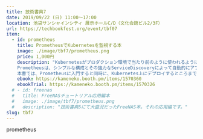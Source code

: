 ```yaml
---
title: 技術書典7
date: 2019/09/22 (日) 11:00〜17:00
location: 池袋サンシャインシティ 展示ホールC/D（文化会館ビル2/3F）
url: https://techbookfest.org/event/tbf07
item:
  - id: prometheus
    title: PrometheusでKubernetesを監視する本
    image: ./image/tbf7/prometheus.png
    price: 1,000円
    description: "Kubernetesがプロダクション環境で当たり前のように使われるようになりました。アプリケーションをより高速にデプロイできるようになるとともに、従来の監視では、監視がボトルネックとなってきます。<br>
    Prometheusは、シンプルな構成とその強力なServiceDiscoveryによって自動的にアプリケーションのPodを検知することができます。<br>
    本書では、Prometheusに入門すると同時に、Kubernetes上にデプロイするところまでご紹介致します。"
    ebook: https://kameneko.booth.pm/items/1570360
    ebookTrial: https://kameneko.booth.pm/items/1570326
  # - id: freenas
  #   title: FreeNASチュートリアル応用編本
  #   image: ./image/tbf7/prometheus.png
  #   description: "技術書典5にて大盛況だったFreeNAS本。それの応用編です。"
slug: tbf7
---
```


prometheus